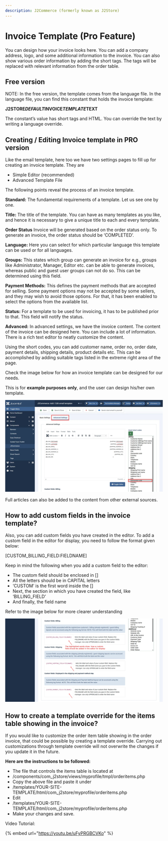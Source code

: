 ```yaml
---
description: J2Commerce (formerly known as J2Store)
---
```


# Invoice Template (Pro Feature)

You can design how your invoice looks here. You can add a company address, logo, and some additional information to the invoice. You can also show various order information by adding the short tags. The tags will be replaced with relevant information from the order table.

## Free version <a href="#free-version" id="free-version"></a>

NOTE: In the free version, the template comes from the language file. In the language file, you can find this constant that holds the invoice template:

**J2STORE**_**DEFAULT**_**INVOICE**_**TEMPLATE**_**TEXT**

The constant’s value has short tags and HTML. You can override the text by writing a language override.

## Creating / Editing Invoice template in PRO version <a href="#creating--editing-invoice-template-in-pro-version" id="creating--editing-invoice-template-in-pro-version"></a>

Like the email template, here too we have two settings pages to fill up for creating an invoice template. They are

* Simple Editor (recommended)
* Advanced Template File

The following points reveal the process of an invoice template.

**Standard:** The fundamental requirements of a template. Let us see one by one.

**Title:** The title of the template. You can have as many templates as you like, and hence it is necessary to give a unique title to each and every template.

**Order Status** Invoice will be generated based on the order status only. To generate an invoice, the order status should be ‘COMPLETED’.

**Language:** Here you can select for which particular language this template can be used or for all languages.

**Groups:** This states which group can generate an invoice for e.g., groups like Administrator, Manager, Editor etc. can be able to generate invoices, whereas public and guest user groups can not do so. This can be determined using this field.

**Payment Methods:** This defines the payment methods that are accepted for selling. Some payment options may not be accepted by some sellers, and they may wish to avoid those options. For that, it has been enabled to select the options from the available list.

**Status:** For a template to be used for invoicing, it has to be published prior to that. This field will notify the status.

**Advanced:** In advanced settings, we have the invoice content. The content of the invoice can be designed here. You can include a lot of information. There is a rich text editor to neatly customize the content.

Using the short codes, you can add customer name, order no, order date, payment details, shipping details, product details etc. This can be accomplished by adding suitable tags listed in the extreme right area of the page.

Check the image below for how an invoice template can be designed for our needs.&#x20;

This is for **example purposes** **only**, and the user can design his/her own template.

![invoice](<../.gitbook/assets/email1 (1).webp>)

Full articles can also be added to the content from other external sources.

## How to add custom fields in the invoice template? <a href="#how-to-add-custom-fields-in-invoice-template" id="how-to-add-custom-fields-in-invoice-template"></a>

Also, you can add custom fields you have created in the editor. To add a custom field in the editor for display, you need to follow the format given below:

\[CUSTOM\_BILLING\_FIELD:FIELDNAME]

Keep in mind the following when you add a custom field to the editor:

* The custom field should be enclosed in \[]
* All the letters should be in CAPITAL letters
* ‘CUSTOM’ is the first word inside the \[]
* Next, the section in which you have created the field, like ‘BILLING\_FIELD’
* And finally, the field name

Refer to the image below for more clearer understanding

![custom](<../.gitbook/assets/email2 (1).webp>)

## How to create a template override for the items table showing in the invoice? <a href="#how-to-create-template-override-for-items-table-showing-in-the-invoice" id="how-to-create-template-override-for-items-table-showing-in-the-invoice"></a>

If you would like to customize the order item table showing in the order invoice, that could be possible by creating a template override. Carrying out customizations through template override will not overwrite the changes if you update it in the future.

**Here are the instructions to be followed:**

* The file that controls the items table is located at
* /components/com\_j2store/views/myprofile/tmpl/orderitems.php
* Copy the above file and paste it under
* /templates/YOUR-SITE-TEMPLATE/html/com\_j2store/myprofile/orderitems.php
* Edit
* /templates/YOUR-SITE-TEMPLATE/html/com\_j2store/myprofile/orderitems.php
* Make your changes and save.

Video Tutorial:

{% embed url="https://youtu.be/uFyPRGBCVKo" %}
